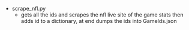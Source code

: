 * scrape_nfl.py 
    * gets all the ids and scrapes the nfl live site of the game stats then adds id to a dictionary, at end dumps the ids into GameIds.json
